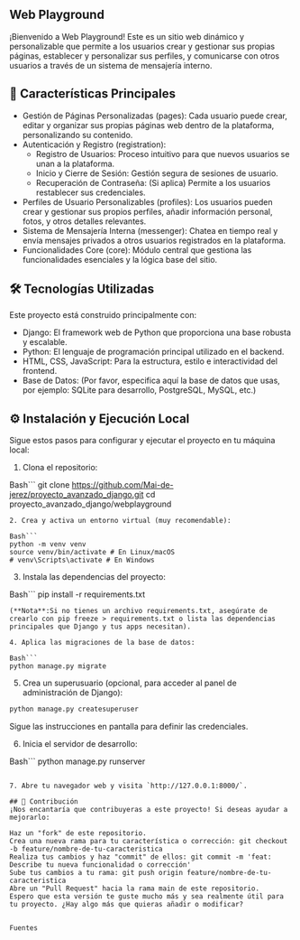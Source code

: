 ## Web Playground
¡Bienvenido a Web Playground! Este es un sitio web dinámico y personalizable que permite a los usuarios crear y gestionar sus propias páginas, establecer y personalizar sus perfiles, y comunicarse con otros usuarios a través de un sistema de mensajería interno.

## 🚀 Características Principales
* Gestión de Páginas Personalizadas (pages): Cada usuario puede crear, editar y organizar sus propias páginas web dentro de la plataforma, personalizando su contenido.
* Autenticación y Registro (registration):  
  - Registro de Usuarios: Proceso intuitivo para que nuevos usuarios se unan a la plataforma.
  - Inicio y Cierre de Sesión: Gestión segura de sesiones de usuario.
  - Recuperación de Contraseña: (Si aplica) Permite a los usuarios restablecer sus credenciales.
* Perfiles de Usuario Personalizables (profiles): Los usuarios pueden crear y gestionar sus propios perfiles, añadir información personal, fotos, y otros detalles relevantes.
* Sistema de Mensajería Interna (messenger): Chatea en tiempo real y envía mensajes privados a otros usuarios registrados en la plataforma.
* Funcionalidades Core (core): Módulo central que gestiona las funcionalidades esenciales y la lógica base del sitio.
  
## 🛠️ Tecnologías Utilizadas  
Este proyecto está construido principalmente con:

* Django: El framework web de Python que proporciona una base robusta y escalable.
* Python: El lenguaje de programación principal utilizado en el backend.
* HTML, CSS, JavaScript: Para la estructura, estilo e interactividad del frontend.
* Base de Datos: (Por favor, especifica aquí la base de datos que usas, por ejemplo: SQLite para desarrollo, PostgreSQL, MySQL, etc.)
  
## ⚙️ Instalación y Ejecución Local  
Sigue estos pasos para configurar y ejecutar el proyecto en tu máquina local:

1. Clona el repositorio:

Bash```
git clone https://github.com/Mai-de-jerez/proyecto_avanzado_django.git
cd proyecto_avanzado_django/webplayground
```
2. Crea y activa un entorno virtual (muy recomendable):

Bash```
python -m venv venv
source venv/bin/activate # En Linux/macOS
# venv\Scripts\activate # En Windows
```

3. Instala las dependencias del proyecto:

Bash```
pip install -r requirements.txt
```
(**Nota**:Si no tienes un archivo requirements.txt, asegúrate de crearlo con pip freeze > requirements.txt o lista las dependencias principales que Django y tus apps necesitan).

4. Aplica las migraciones de la base de datos:

Bash```
python manage.py migrate
```

5. Crea un superusuario (opcional, para acceder al panel de administración de Django):

```Bash
python manage.py createsuperuser
```
Sigue las instrucciones en pantalla para definir las credenciales.  

6. Inicia el servidor de desarrollo:

Bash```
python manage.py runserver
```

7. Abre tu navegador web y visita `http://127.0.0.1:8000/`.

## 🤝 Contribución
¡Nos encantaría que contribuyeras a este proyecto! Si deseas ayudar a mejorarlo:

Haz un "fork" de este repositorio.
Crea una nueva rama para tu característica o corrección: git checkout -b feature/nombre-de-tu-caracteristica
Realiza tus cambios y haz "commit" de ellos: git commit -m 'feat: Describe tu nueva funcionalidad o corrección'
Sube tus cambios a tu rama: git push origin feature/nombre-de-tu-caracteristica
Abre un "Pull Request" hacia la rama main de este repositorio.
Espero que esta versión te guste mucho más y sea realmente útil para tu proyecto. ¿Hay algo más que quieras añadir o modificar?


Fuentes





